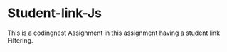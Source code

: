 # Student-link-Js
This is a codingnest Assignment in this assignment having a student link Filtering.
